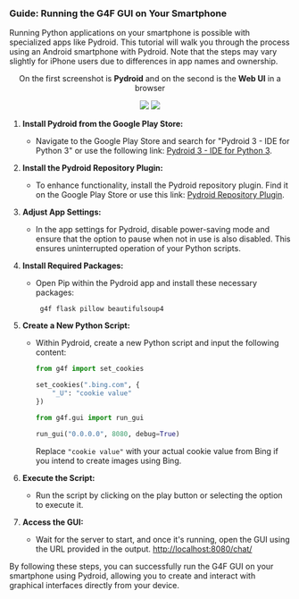 ### Guide: Running the G4F GUI on Your Smartphone

Running Python applications on your smartphone is possible with specialized apps like Pydroid. This tutorial will walk you through the process using an Android smartphone with Pydroid. Note that the steps may vary slightly for iPhone users due to differences in app names and ownership.

<p align="center">
    On the first screenshot is <strong>Pydroid</strong> and on the second is the <strong>Web UI</strong> in a browser
</p>

<p align="center">
    <img src="/docs/guides/phone.png" />
    <img src="/docs/guides/phone2.jpeg" />
</p>

1. **Install Pydroid from the Google Play Store:**
   - Navigate to the Google Play Store and search for "Pydroid 3 - IDE for Python 3" or use the following link: [Pydroid 3 - IDE for Python 3](https://play.google.com/store/apps/details/Pydroid_3_IDE_for_Python_3).

2. **Install the Pydroid Repository Plugin:**
   - To enhance functionality, install the Pydroid repository plugin. Find it on the Google Play Store or use this link: [Pydroid Repository Plugin](https://play.google.com/store/apps/details?id=ru.iiec.pydroid3.quickinstallrepo).

3. **Adjust App Settings:**
   - In the app settings for Pydroid, disable power-saving mode and ensure that the option to pause when not in use is also disabled. This ensures uninterrupted operation of your Python scripts.

4. **Install Required Packages:**
   - Open Pip within the Pydroid app and install these necessary packages:
     ```
      g4f flask pillow beautifulsoup4
     ```

5. **Create a New Python Script:**
   - Within Pydroid, create a new Python script and input the following content:
     ```python
     from g4f import set_cookies

     set_cookies(".bing.com", {
         "_U": "cookie value"
     })

     from g4f.gui import run_gui

     run_gui("0.0.0.0", 8080, debug=True)
     ```
     Replace `"cookie value"` with your actual cookie value from Bing if you intend to create images using Bing.

6. **Execute the Script:**
   - Run the script by clicking on the play button or selecting the option to execute it.

7. **Access the GUI:**
   - Wait for the server to start, and once it's running, open the GUI using the URL provided in the output. [http://localhost:8080/chat/](http://localhost:8080/chat/)

By following these steps, you can successfully run the G4F GUI on your smartphone using Pydroid, allowing you to create and interact with graphical interfaces directly from your device.

